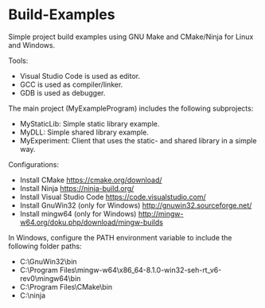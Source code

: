 # Build-Examples
Simple project build examples using GNU Make and CMake/Ninja for Linux and Windows.

Tools:
- Visual Studio Code is used as editor.
- GCC is used as compiler/linker.
- GDB is used as debugger.

The main project (MyExampleProgram) includes the following subprojects:
- MyStaticLib: Simple static library example.
- MyDLL: Simple shared library example.
- MyExperiment: Client that uses the static- and shared library in a simple way.

Configurations:
- Install CMake https://cmake.org/download/
- Install Ninja https://ninja-build.org/
- Install Visual Studio Code https://code.visualstudio.com/
- Install GnuWin32 (only for Windows) http://gnuwin32.sourceforge.net/
- Install mingw64 (only for Windows) http://mingw-w64.org/doku.php/download/mingw-builds

In Windows, configure the PATH environment variable to include the following folder paths:
- C:\GnuWin32\bin
- C:\Program Files\mingw-w64\x86_64-8.1.0-win32-seh-rt_v6-rev0\mingw64\bin
- C:\Program Files\CMake\bin
- C:\ninja
